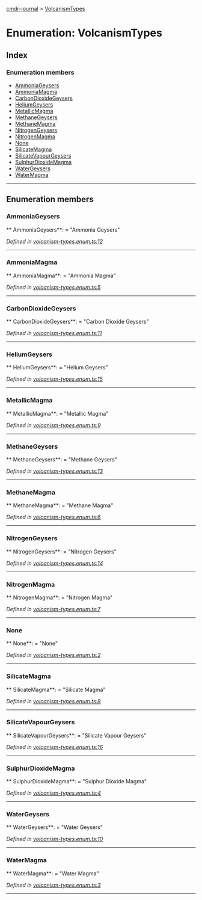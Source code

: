 [cmdr-journal](../README.md) > [VolcanismTypes](../enums/volcanismtypes.md)



# Enumeration: VolcanismTypes

## Index

### Enumeration members

* [AmmoniaGeysers](volcanismtypes.md#ammoniageysers)
* [AmmoniaMagma](volcanismtypes.md#ammoniamagma)
* [CarbonDioxideGeysers](volcanismtypes.md#carbondioxidegeysers)
* [HeliumGeysers](volcanismtypes.md#heliumgeysers)
* [MetallicMagma](volcanismtypes.md#metallicmagma)
* [MethaneGeysers](volcanismtypes.md#methanegeysers)
* [MethaneMagma](volcanismtypes.md#methanemagma)
* [NitrogenGeysers](volcanismtypes.md#nitrogengeysers)
* [NitrogenMagma](volcanismtypes.md#nitrogenmagma)
* [None](volcanismtypes.md#none)
* [SilicateMagma](volcanismtypes.md#silicatemagma)
* [SilicateVapourGeysers](volcanismtypes.md#silicatevapourgeysers)
* [SulphurDioxideMagma](volcanismtypes.md#sulphurdioxidemagma)
* [WaterGeysers](volcanismtypes.md#watergeysers)
* [WaterMagma](volcanismtypes.md#watermagma)



---
## Enumeration members
<a id="ammoniageysers"></a>

###  AmmoniaGeysers

** AmmoniaGeysers**:    = "Ammonia Geysers"

*Defined in [volcanism-types.enum.ts:12](https://github.com/chrisbruford/cmdr-journal/blob/5b08b7d/src/volcanism-types.enum.ts#L12)*





___

<a id="ammoniamagma"></a>

###  AmmoniaMagma

** AmmoniaMagma**:    = "Ammonia Magma"

*Defined in [volcanism-types.enum.ts:5](https://github.com/chrisbruford/cmdr-journal/blob/5b08b7d/src/volcanism-types.enum.ts#L5)*





___

<a id="carbondioxidegeysers"></a>

###  CarbonDioxideGeysers

** CarbonDioxideGeysers**:    = "Carbon Dioxide Geysers"

*Defined in [volcanism-types.enum.ts:11](https://github.com/chrisbruford/cmdr-journal/blob/5b08b7d/src/volcanism-types.enum.ts#L11)*





___

<a id="heliumgeysers"></a>

###  HeliumGeysers

** HeliumGeysers**:    = "Helium Geysers"

*Defined in [volcanism-types.enum.ts:15](https://github.com/chrisbruford/cmdr-journal/blob/5b08b7d/src/volcanism-types.enum.ts#L15)*





___

<a id="metallicmagma"></a>

###  MetallicMagma

** MetallicMagma**:    = "Metallic Magma"

*Defined in [volcanism-types.enum.ts:9](https://github.com/chrisbruford/cmdr-journal/blob/5b08b7d/src/volcanism-types.enum.ts#L9)*





___

<a id="methanegeysers"></a>

###  MethaneGeysers

** MethaneGeysers**:    = "Methane Geysers"

*Defined in [volcanism-types.enum.ts:13](https://github.com/chrisbruford/cmdr-journal/blob/5b08b7d/src/volcanism-types.enum.ts#L13)*





___

<a id="methanemagma"></a>

###  MethaneMagma

** MethaneMagma**:    = "Methane Magma"

*Defined in [volcanism-types.enum.ts:6](https://github.com/chrisbruford/cmdr-journal/blob/5b08b7d/src/volcanism-types.enum.ts#L6)*





___

<a id="nitrogengeysers"></a>

###  NitrogenGeysers

** NitrogenGeysers**:    = "Nitrogen Geysers"

*Defined in [volcanism-types.enum.ts:14](https://github.com/chrisbruford/cmdr-journal/blob/5b08b7d/src/volcanism-types.enum.ts#L14)*





___

<a id="nitrogenmagma"></a>

###  NitrogenMagma

** NitrogenMagma**:    = "Nitrogen Magma"

*Defined in [volcanism-types.enum.ts:7](https://github.com/chrisbruford/cmdr-journal/blob/5b08b7d/src/volcanism-types.enum.ts#L7)*





___

<a id="none"></a>

###  None

** None**:    = "None"

*Defined in [volcanism-types.enum.ts:2](https://github.com/chrisbruford/cmdr-journal/blob/5b08b7d/src/volcanism-types.enum.ts#L2)*





___

<a id="silicatemagma"></a>

###  SilicateMagma

** SilicateMagma**:    = "Silicate Magma"

*Defined in [volcanism-types.enum.ts:8](https://github.com/chrisbruford/cmdr-journal/blob/5b08b7d/src/volcanism-types.enum.ts#L8)*





___

<a id="silicatevapourgeysers"></a>

###  SilicateVapourGeysers

** SilicateVapourGeysers**:    = "Silicate Vapour Geysers"

*Defined in [volcanism-types.enum.ts:16](https://github.com/chrisbruford/cmdr-journal/blob/5b08b7d/src/volcanism-types.enum.ts#L16)*





___

<a id="sulphurdioxidemagma"></a>

###  SulphurDioxideMagma

** SulphurDioxideMagma**:    = "Sulphur Dioxide Magma"

*Defined in [volcanism-types.enum.ts:4](https://github.com/chrisbruford/cmdr-journal/blob/5b08b7d/src/volcanism-types.enum.ts#L4)*





___

<a id="watergeysers"></a>

###  WaterGeysers

** WaterGeysers**:    = "Water Geysers"

*Defined in [volcanism-types.enum.ts:10](https://github.com/chrisbruford/cmdr-journal/blob/5b08b7d/src/volcanism-types.enum.ts#L10)*





___

<a id="watermagma"></a>

###  WaterMagma

** WaterMagma**:    = "Water Magma"

*Defined in [volcanism-types.enum.ts:3](https://github.com/chrisbruford/cmdr-journal/blob/5b08b7d/src/volcanism-types.enum.ts#L3)*





___


